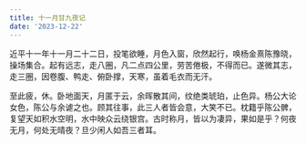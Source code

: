 ```yaml
---
title: 十一月甘九夜记
date: '2023-12-22'
---
```


近平十一年十一月二十二日，投笔欲睡，月色入窗，欣然起行，唤杨金熹陈豫晓，操场集合。起有远志，走八圈，凡二点四公里，劳苦倦极，不得而已。遂微其志，走三圈，因卷腹、鸭走、俯卧撑，天寒，虽着毛衣而无汗。

至此疲，休。卧地面天，月匿于云，余晖散其间，纹绝类琥珀，止色异。杨公大论女色，陈公与余谑之也。顾其往事，此三人者皆会意，大笑不已。枕籍乎陈公髀，复望天如积水空明，水中映众云绕银宫。古时称月，皆以为凄异，果如是乎？何夜无月，何处无晴夜？旦少闲人如吾三者耳。

